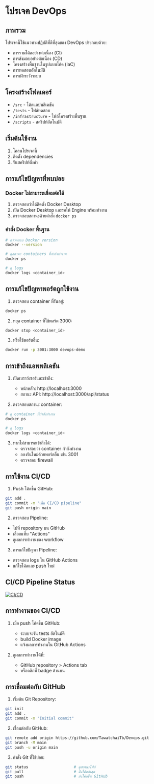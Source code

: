 # โปรเจค DevOps

## ภาพรวม
โปรเจคนี้ใช้แนวทางปฏิบัติที่ดีที่สุดของ DevOps ประกอบด้วย:
- การรวมโค้ดอย่างต่อเนื่อง (CI)
- การส่งมอบอย่างต่อเนื่อง (CD) 
- โครงสร้างพื้นฐานในรูปแบบโค้ด (IaC)
- การทดสอบอัตโนมัติ
- การเฝ้าระวังระบบ

## โครงสร้างโฟลเดอร์
- `/src` - โค้ดแอปพลิเคชัน
- `/tests` - ไฟล์ทดสอบ
- `/infrastructure` - ไฟล์โครงสร้างพื้นฐาน
- `/scripts` - สคริปท์อัตโนมัติ

## เริ่มต้นใช้งาน 
1. โคลนโปรเจคนี้
2. ติดตั้ง dependencies
3. รันสคริปท์ตั้งค่า

## การแก้ไขปัญหาที่พบบ่อย

### Docker ไม่สามารถเชื่อมต่อได้
1. ตรวจสอบว่าได้ติดตั้ง Docker Desktop
2. เปิด Docker Desktop และรอให้ Engine พร้อมทำงาน
3. ตรวจสอบสถานะด้วยคำสั่ง `docker ps`

### คำสั่ง Docker พื้นฐาน
```bash
# ตรวจสอบ Docker version
docker --version

# ดูสถานะ containers ที่กำลังทำงาน
docker ps

# ดู logs
docker logs <container_id>
```

## การแก้ไขปัญหาพอร์ตถูกใช้งาน

1. ตรวจสอบ container ที่รันอยู่:
```bash
docker ps
```

2. หยุด container ที่ใช้พอร์ต 3000:
```bash
docker stop <container_id>
```

3. หรือใช้พอร์ตอื่น:
```bash
docker run -p 3001:3000 devops-demo
```

## การเข้าถึงแอพพลิเคชัน

1. เปิดเบราว์เซอร์และเข้าถึง:
   - หน้าหลัก: http://localhost:3000
   - สถานะ API: http://localhost:3000/api/status

2. ตรวจสอบสถานะ container:
```bash
# ดู container ที่กำลังทำงาน
docker ps

# ดู logs
docker logs <container_id>
```

3. หากไม่สามารถเข้าถึงได้:
   - ตรวจสอบว่า container กำลังทำงาน
   - ลองรันใหม่ด้วยพอร์ตอื่น เช่น 3001
   - ตรวจสอบ firewall

## การใช้งาน CI/CD

1. Push โค้ดขึ้น GitHub:
```bash
git add .
git commit -m "เพิ่ม CI/CD pipeline"
git push origin main
```

2. ตรวจสอบ Pipeline:
- ไปที่ repository บน GitHub
- เลือกแท็บ "Actions"
- ดูผลการทำงานของ workflow

3. การแก้ไขปัญหา Pipeline:
- ตรวจสอบ logs ใน GitHub Actions
- แก้ไขโค้ดและ push ใหม่

## CI/CD Pipeline Status
[![CI/CD](https://github.com/TawatchaiTb/Devops/actions/workflows/main.yml/badge.svg)](https://github.com/TawatchaiTb/Devops/actions)

## การทำงานของ CI/CD
1. เมื่อ push โค้ดขึ้น GitHub:
   - ระบบจะรัน tests อัตโนมัติ
   - build Docker image
   - แจ้งผลการทำงานใน GitHub Actions

2. ดูผลการทำงานได้ที่:
   - GitHub repository > Actions tab
   - หรือคลิกที่ badge ด้านบน

## การเชื่อมต่อกับ GitHub

1. เริ่มต้น Git Repository:
```bash
git init
git add .
git commit -m "Initial commit"
```

2. เชื่อมต่อกับ GitHub:
```bash
git remote add origin https://github.com/TawatchaiTb/Devops.git
git branch -M main
git push -u origin main
```

3. คำสั่ง Git ที่ใช้บ่อย:
```bash
git status                    # ดูสถานะไฟล์
git pull                      # ดึงโค้ดล่าสุด
git push                      # ส่งโค้ดขึ้น GitHub
```